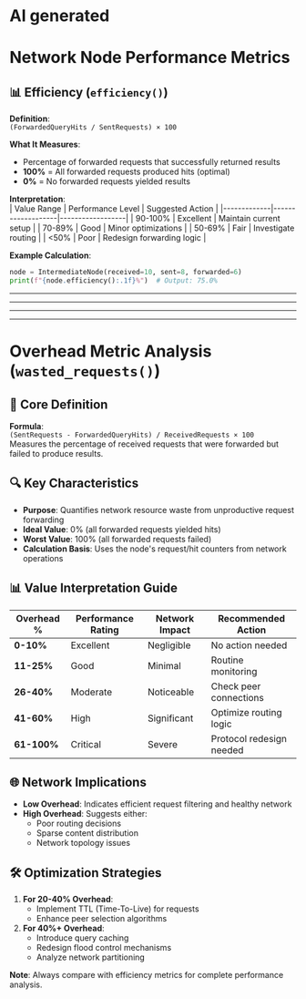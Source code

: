 # AI generated

# Network Node Performance Metrics

## 📊 Efficiency (`efficiency()`)

**Definition**:  
`(ForwardedQueryHits / SentRequests) × 100`

**What It Measures**:

- Percentage of forwarded requests that successfully returned results
- **100%** = All forwarded requests produced hits (optimal)
- **0%** = No forwarded requests yielded results

**Interpretation**:  
| Value Range | Performance Level | Suggested Action |
|-------------|-------------------|------------------|
| 90-100% | Excellent | Maintain current setup |
| 70-89% | Good | Minor optimizations |
| 50-69% | Fair | Investigate routing |
| <50% | Poor | Redesign forwarding logic |

**Example Calculation**:

```python
node = IntermediateNode(received=10, sent=8, forwarded=6)
print(f"{node.efficiency():.1f}%")  # Output: 75.0%
```

---

---

---

---

# Overhead Metric Analysis (`wasted_requests()`)

## 📌 Core Definition

**Formula**:  
`(SentRequests - ForwardedQueryHits) / ReceivedRequests × 100`  
Measures the percentage of received requests that were forwarded but failed to produce results.

## 🔍 Key Characteristics

- **Purpose**: Quantifies network resource waste from unproductive request forwarding
- **Ideal Value**: 0% (all forwarded requests yielded hits)
- **Worst Value**: 100% (all forwarded requests failed)
- **Calculation Basis**: Uses the node's request/hit counters from network operations

## 📊 Value Interpretation Guide

| Overhead %  | Performance Rating | Network Impact | Recommended Action       |
| ----------- | ------------------ | -------------- | ------------------------ |
| **0-10%**   | Excellent          | Negligible     | No action needed         |
| **11-25%**  | Good               | Minimal        | Routine monitoring       |
| **26-40%**  | Moderate           | Noticeable     | Check peer connections   |
| **41-60%**  | High               | Significant    | Optimize routing logic   |
| **61-100%** | Critical           | Severe         | Protocol redesign needed |

## 🌐 Network Implications

- **Low Overhead**: Indicates efficient request filtering and healthy network
- **High Overhead**: Suggests either:
  - Poor routing decisions
  - Sparse content distribution
  - Network topology issues

## 🛠️ Optimization Strategies

1. **For 20-40% Overhead**:
   - Implement TTL (Time-To-Live) for requests
   - Enhance peer selection algorithms
2. **For 40%+ Overhead**:
   - Introduce query caching
   - Redesign flood control mechanisms
   - Analyze network partitioning

**Note**: Always compare with efficiency metrics for complete performance analysis.
